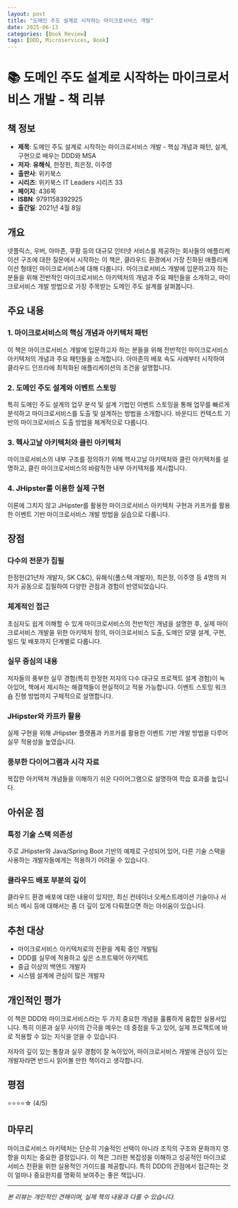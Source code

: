 ```yaml
---
layout: post
title: "도메인 주도 설계로 시작하는 마이크로서비스 개발"
date: 2025-06-13
categories: [Book Review]
tags: [DDD, Microservices, Book]
---
```

# 📚 도메인 주도 설계로 시작하는 마이크로서비스 개발 - 책 리뷰

## 책 정보
- **제목**: 도메인 주도 설계로 시작하는 마이크로서비스 개발 - 핵심 개념과 패턴, 설계, 구현으로 배우는 DDD와 MSA
- **저자**: **유해식**, 한정헌, 최은정, 이주영
- **출판사**: 위키북스
- **시리즈**: 위키북스 IT Leaders 시리즈 33
- **페이지**: 436쪽
- **ISBN**: 9791158392925
- **출간일**: 2021년 4월 8일

## 개요

넷플릭스, 우버, 아마존, 쿠팡 등의 대규모 인터넷 서비스를 제공하는 회사들의 애플리케이션 구조에 대한 질문에서 시작하는 이 책은, 클라우드 환경에서 가장 진화된 애플리케이션 형태인 마이크로서비스에 대해 다룹니다. 마이크로서비스 개발에 입문하고자 하는 분들을 위해 전반적인 마이크로서비스 아키텍처의 개념과 주요 패턴들을 소개하고, 마이크로서비스 개발 방법으로 가장 주목받는 도메인 주도 설계를 살펴봅니다.

## 주요 내용

### 1. 마이크로서비스의 핵심 개념과 아키텍처 패턴
이 책은 마이크로서비스 개발에 입문하고자 하는 분들을 위해 전반적인 마이크로서비스 아키텍처의 개념과 주요 패턴들을 소개합니다. 아마존의 배포 속도 사례부터 시작하여 클라우드 인프라에 최적화된 애플리케이션의 조건을 설명합니다.

### 2. 도메인 주도 설계와 이벤트 스토밍
특히 도메인 주도 설계의 업무 분석 및 설계 기법인 이벤트 스토밍을 통해 업무를 빠르게 분석하고 마이크로서비스를 도출 및 설계하는 방법을 소개합니다. 바운디드 컨텍스트 기반의 마이크로서비스 도출 방법을 체계적으로 다룹니다.

### 3. 헥사고날 아키텍처와 클린 아키텍처
마이크로서비스의 내부 구조를 정의하기 위해 헥사고날 아키텍처와 클린 아키텍처를 설명하고, 클린 마이크로서비스의 바람직한 내부 아키텍처를 제시합니다.

### 4. JHipster를 이용한 실제 구현
이론에 그치지 않고 JHipster를 활용한 마이크로서비스 아키텍처 구현과 카프카를 활용한 이벤트 기반 마이크로서비스 개발 방법을 실습으로 다룹니다.

## 장점

### 다수의 전문가 집필
한정헌(21년차 개발자, SK C&C), 유해식(풀스택 개발자), 최은정, 이주영 등 4명의 저자가 공동으로 집필하여 다양한 관점과 경험이 반영되었습니다.

### 체계적인 접근
초심자도 쉽게 이해할 수 있게 마이크로서비스의 전반적인 개념을 설명한 후, 실제 마이크로서비스 개발을 위한 아키텍처 정의, 마이크로서비스 도출, 도메인 모델 설계, 구현, 빌드 및 배포까지 단계별로 다룹니다.

### 실무 중심의 내용
저자들의 풍부한 실무 경험(특히 한정헌 저자의 다수 대규모 프로젝트 설계 경험)이 녹아있어, 책에서 제시하는 해결책들이 현실적이고 적용 가능합니다. 이벤트 스토밍 워크숍 진행 방법까지 구체적으로 설명합니다.

### JHipster와 카프카 활용
실제 구현을 위해 JHipster 플랫폼과 카프카를 활용한 이벤트 기반 개발 방법을 다루어 실무 적용성을 높였습니다.

### 풍부한 다이어그램과 시각 자료
복잡한 아키텍처 개념들을 이해하기 쉬운 다이어그램으로 설명하여 학습 효과를 높입니다.

## 아쉬운 점

### 특정 기술 스택 의존성
주로 JHipster와 Java/Spring Boot 기반의 예제로 구성되어 있어, 다른 기술 스택을 사용하는 개발자들에게는 적용하기 어려울 수 있습니다.

### 클라우드 배포 부분의 깊이
클라우드 환경 배포에 대한 내용이 있지만, 최신 컨테이너 오케스트레이션 기술이나 서비스 메시 등에 대해서는 좀 더 깊이 있게 다뤄졌으면 하는 아쉬움이 있습니다.

## 추천 대상

- 마이크로서비스 아키텍처로의 전환을 계획 중인 개발팀
- DDD를 실무에 적용하고 싶은 소프트웨어 아키텍트
- 중급 이상의 백엔드 개발자
- 시스템 설계에 관심이 많은 개발자

## 개인적인 평가

이 책은 DDD와 마이크로서비스라는 두 가지 중요한 개념을 훌륭하게 융합한 실용서입니다. 특히 이론과 실무 사이의 간극을 메우는 데 중점을 두고 있어, 실제 프로젝트에 바로 적용할 수 있는 지식을 얻을 수 있습니다.

저자의 깊이 있는 통찰과 실무 경험이 잘 녹아있어, 마이크로서비스 개발에 관심이 있는 개발자라면 반드시 읽어볼 만한 책이라고 생각합니다.

## 평점
⭐⭐⭐⭐☆ (4/5)

## 마무리

마이크로서비스 아키텍처는 단순히 기술적인 선택이 아니라 조직의 구조와 문화까지 영향을 미치는 중요한 결정입니다. 이 책은 그러한 복잡성을 이해하고 성공적인 마이크로서비스 전환을 위한 실용적인 가이드를 제공합니다. 특히 DDD의 관점에서 접근하는 것이 얼마나 중요한지를 명확히 보여주는 좋은 책입니다.

---

*본 리뷰는 개인적인 견해이며, 실제 책의 내용과 다를 수 있습니다.* 